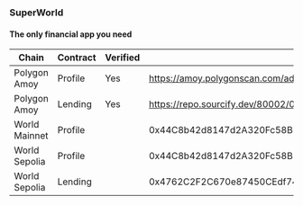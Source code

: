 ### SuperWorld
#### The only financial app you need


| Chain         | Contract | Verified | Address/Link                                                                         |
| ------------- | -------- | -------- | ------------------------------------------------------------------------------------ |
| Polygon Amoy  | Profile  | Yes      | https://amoy.polygonscan.com/address/0x44c8b42d8147d2a320fc58b232d2e9f13895d7b4#code |
| Polygon Amoy  | Lending  | Yes      | https://repo.sourcify.dev/80002/0xb26de571f49a4fcf34a116710ecd7335aba5eb0e           |
| World Mainnet | Profile  |          | 0x44C8b42d8147d2A320Fc58B232d2e9f13895D7B4                                           |
| World Sepolia | Profile  |          | 0x44C8b42d8147d2A320Fc58B232d2e9f13895D7B4                                           |
| World Sepolia | Lending  |          | 0x4762C2F2C670e87450CEdf740Ef7107aba5a00ba                                           |
